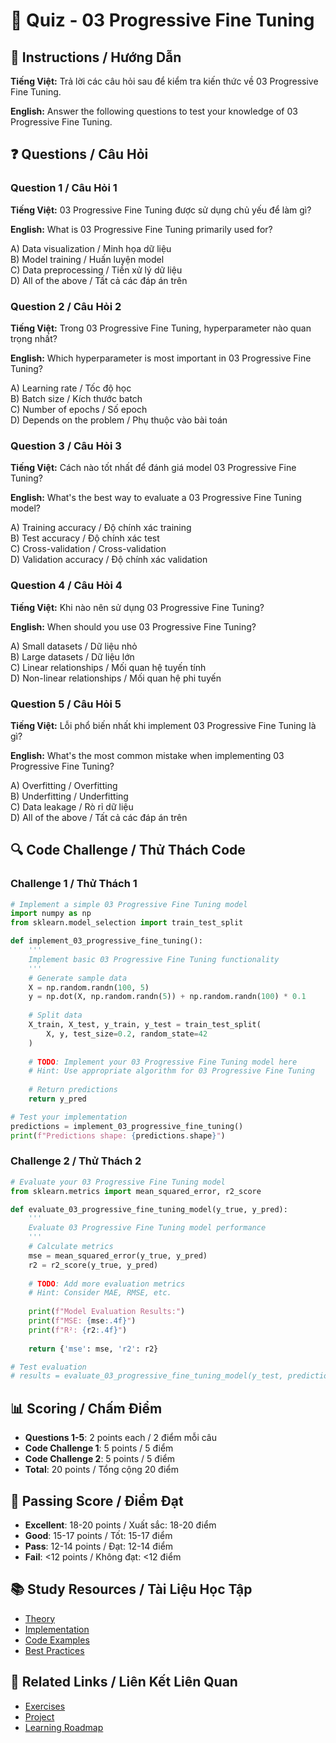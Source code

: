 # 🧠 Quiz - 03 Progressive Fine Tuning

## 📝 Instructions / Hướng Dẫn

**Tiếng Việt:** Trả lời các câu hỏi sau để kiểm tra kiến thức về 03 Progressive Fine Tuning.

**English:** Answer the following questions to test your knowledge of 03 Progressive Fine Tuning.

## ❓ Questions / Câu Hỏi

### Question 1 / Câu Hỏi 1
**Tiếng Việt:** 03 Progressive Fine Tuning được sử dụng chủ yếu để làm gì?

**English:** What is 03 Progressive Fine Tuning primarily used for?

A) Data visualization / Minh họa dữ liệu  
B) Model training / Huấn luyện model  
C) Data preprocessing / Tiền xử lý dữ liệu  
D) All of the above / Tất cả các đáp án trên

### Question 2 / Câu Hỏi 2
**Tiếng Việt:** Trong 03 Progressive Fine Tuning, hyperparameter nào quan trọng nhất?

**English:** Which hyperparameter is most important in 03 Progressive Fine Tuning?

A) Learning rate / Tốc độ học  
B) Batch size / Kích thước batch  
C) Number of epochs / Số epoch  
D) Depends on the problem / Phụ thuộc vào bài toán

### Question 3 / Câu Hỏi 3
**Tiếng Việt:** Cách nào tốt nhất để đánh giá model 03 Progressive Fine Tuning?

**English:** What's the best way to evaluate a 03 Progressive Fine Tuning model?

A) Training accuracy / Độ chính xác training  
B) Test accuracy / Độ chính xác test  
C) Cross-validation / Cross-validation  
D) Validation accuracy / Độ chính xác validation

### Question 4 / Câu Hỏi 4
**Tiếng Việt:** Khi nào nên sử dụng 03 Progressive Fine Tuning?

**English:** When should you use 03 Progressive Fine Tuning?

A) Small datasets / Dữ liệu nhỏ  
B) Large datasets / Dữ liệu lớn  
C) Linear relationships / Mối quan hệ tuyến tính  
D) Non-linear relationships / Mối quan hệ phi tuyến

### Question 5 / Câu Hỏi 5
**Tiếng Việt:** Lỗi phổ biến nhất khi implement 03 Progressive Fine Tuning là gì?

**English:** What's the most common mistake when implementing 03 Progressive Fine Tuning?

A) Overfitting / Overfitting  
B) Underfitting / Underfitting  
C) Data leakage / Rò rỉ dữ liệu  
D) All of the above / Tất cả các đáp án trên

## 🔍 Code Challenge / Thử Thách Code

### Challenge 1 / Thử Thách 1
```python
# Implement a simple 03 Progressive Fine Tuning model
import numpy as np
from sklearn.model_selection import train_test_split

def implement_03_progressive_fine_tuning():
    '''
    Implement basic 03 Progressive Fine Tuning functionality
    '''
    # Generate sample data
    X = np.random.randn(100, 5)
    y = np.dot(X, np.random.randn(5)) + np.random.randn(100) * 0.1
    
    # Split data
    X_train, X_test, y_train, y_test = train_test_split(
        X, y, test_size=0.2, random_state=42
    )
    
    # TODO: Implement your 03 Progressive Fine Tuning model here
    # Hint: Use appropriate algorithm for 03 Progressive Fine Tuning
    
    # Return predictions
    return y_pred

# Test your implementation
predictions = implement_03_progressive_fine_tuning()
print(f"Predictions shape: {predictions.shape}")
```

### Challenge 2 / Thử Thách 2
```python
# Evaluate your 03 Progressive Fine Tuning model
from sklearn.metrics import mean_squared_error, r2_score

def evaluate_03_progressive_fine_tuning_model(y_true, y_pred):
    '''
    Evaluate 03 Progressive Fine Tuning model performance
    '''
    # Calculate metrics
    mse = mean_squared_error(y_true, y_pred)
    r2 = r2_score(y_true, y_pred)
    
    # TODO: Add more evaluation metrics
    # Hint: Consider MAE, RMSE, etc.
    
    print(f"Model Evaluation Results:")
    print(f"MSE: {mse:.4f}")
    print(f"R²: {r2:.4f}")
    
    return {'mse': mse, 'r2': r2}

# Test evaluation
# results = evaluate_03_progressive_fine_tuning_model(y_test, predictions)
```

## 📊 Scoring / Chấm Điểm

- **Questions 1-5**: 2 points each / 2 điểm mỗi câu
- **Code Challenge 1**: 5 points / 5 điểm
- **Code Challenge 2**: 5 points / 5 điểm
- **Total**: 20 points / Tổng cộng 20 điểm

## 🎯 Passing Score / Điểm Đạt

- **Excellent**: 18-20 points / Xuất sắc: 18-20 điểm
- **Good**: 15-17 points / Tốt: 15-17 điểm  
- **Pass**: 12-14 points / Đạt: 12-14 điểm
- **Fail**: <12 points / Không đạt: <12 điểm

## 📚 Study Resources / Tài Liệu Học Tập

- [Theory](./THEORY_03_progressive_fine_tuning.md)
- [Implementation](./IMPLEMENTATION_03_progressive_fine_tuning.md)
- [Code Examples](./CODE_EXAMPLES_03_progressive_fine_tuning.md)
- [Best Practices](./BEST_PRACTICES_03_progressive_fine_tuning.md)

## 🔗 Related Links / Liên Kết Liên Quan

- [Exercises](./EXERCISES_03_progressive_fine_tuning.md)
- [Project](./PROJECT_03_progressive_fine_tuning.md)
- [Learning Roadmap](./LEARNING_ROADMAP_03_progressive_fine_tuning.md)
